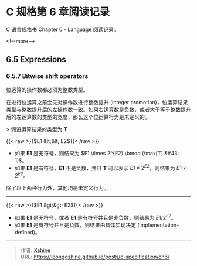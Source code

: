 # C 规格第 6 章阅读记录


C 语言规格书 Chapter 6 - Language 阅读记录。

&lt;!--more--&gt;

## 6.5 Expressions

### 6.5.7 Bitwise shift operators

位运算的操作数都必须为整数类型。

在进行位运算之前会先对操作数进行整数提升 (integer promotion)，位运算结果类型与整数提升后的左操作数一致。如果右运算数是负数，或者大于等于整数提升后的左运算数的类型的宽度，那么这个位运算行为是未定义的。

&gt; 假设运算结果的类型为 **T**

{{&lt; raw &gt;}}$E1 &lt;&lt; E2${{&lt; /raw &gt;}}

- 如果 **E1** 是无符号，则结果为 $E1 \times 2^{E2} \bmod (\max[T] &#43; 1)$。
- 如果 **E1** 是有符号，**E1** 不是负数，并且 **T** 可以表示 $E1 \times 2^{E2}$，则结果为 $E1 \times 2^{E2}$。

除了以上两种行为外，其他均是未定义行为。

---

{{&lt; raw &gt;}}$E1 &gt;&gt; E2${{&lt; /raw &gt;}}

- 如果 **E1** 是无符号，或者 **E1** 是有符号并且是非负数，则结果为 $E1 / 2^{E2}$。
- 如果 **E1** 是有符号并且是负数，则结果由具体实现决定 (implementation-defined)。



---

> 作者: [Xshine](https://github.com/LoongGshine)  
> URL: https://loonggshine.github.io/posts/c-specification/ch6/  

